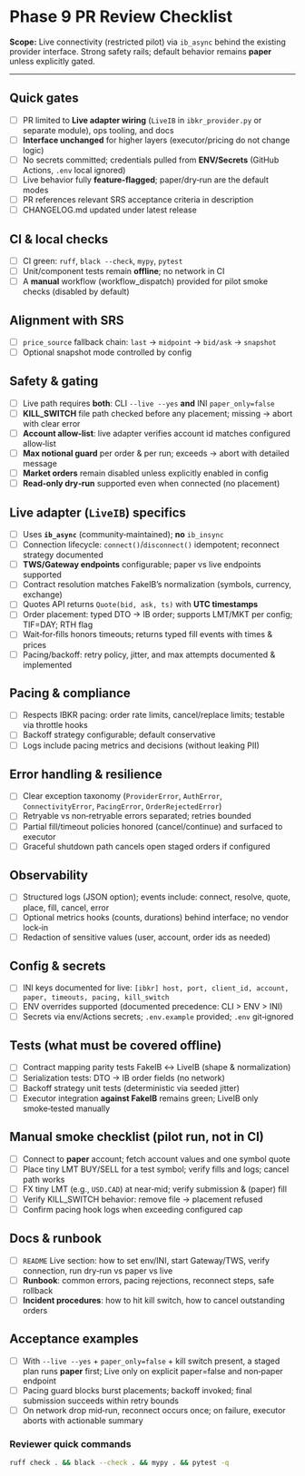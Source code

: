 # Phase 9 PR Review Checklist

**Scope:** Live connectivity (restricted pilot) via `ib_async` behind the existing provider interface. Strong safety rails; default behavior remains **paper** unless explicitly gated.

---

## Quick gates
- [ ] PR limited to **Live adapter wiring** (`LiveIB` in `ibkr_provider.py` or separate module), ops tooling, and docs
- [ ] **Interface unchanged** for higher layers (executor/pricing do not change logic)
- [ ] No secrets committed; credentials pulled from **ENV/Secrets** (GitHub Actions, `.env` local ignored)
- [ ] Live behavior fully **feature‑flagged**; paper/dry‑run are the default modes
- [ ] PR references relevant SRS acceptance criteria in description
- [ ] CHANGELOG.md updated under latest release

## CI & local checks
- [ ] CI green: `ruff`, `black --check`, `mypy`, `pytest`
- [ ] Unit/component tests remain **offline**; no network in CI
- [ ] A **manual** workflow (workflow_dispatch) provided for pilot smoke checks (disabled by default)

## Alignment with SRS
- [ ] `price_source` fallback chain: `last` → `midpoint` → `bid/ask` → `snapshot`
- [ ] Optional snapshot mode controlled by config

## Safety & gating
- [ ] Live path requires **both**: CLI `--live --yes` **and** INI `paper_only=false`
- [ ] **KILL_SWITCH** file path checked before any placement; missing → abort with clear error
- [ ] **Account allow‑list**: live adapter verifies account id matches configured allow‑list
- [ ] **Max notional guard** per order & per run; exceeds → abort with detailed message
- [ ] **Market orders** remain disabled unless explicitly enabled in config
- [ ] **Read‑only dry‑run** supported even when connected (no placement)

## Live adapter (`LiveIB`) specifics
- [ ] Uses **`ib_async`** (community‑maintained); **no** `ib_insync`
- [ ] Connection lifecycle: `connect()`/`disconnect()` idempotent; reconnect strategy documented
- [ ] **TWS/Gateway endpoints** configurable; paper vs live endpoints supported
- [ ] Contract resolution matches FakeIB’s normalization (symbols, currency, exchange)
- [ ] Quotes API returns `Quote(bid, ask, ts)` with **UTC timestamps**
- [ ] Order placement: typed DTO → IB order; supports LMT/MKT per config; TIF=DAY; RTH flag
- [ ] Wait‑for‑fills honors timeouts; returns typed fill events with times & prices
- [ ] Pacing/backoff: retry policy, jitter, and max attempts documented & implemented

## Pacing & compliance
- [ ] Respects IBKR pacing: order rate limits, cancel/replace limits; testable via throttle hooks
- [ ] Backoff strategy configurable; default conservative
- [ ] Logs include pacing metrics and decisions (without leaking PII)

## Error handling & resilience
- [ ] Clear exception taxonomy (`ProviderError`, `AuthError`, `ConnectivityError`, `PacingError`, `OrderRejectedError`)
- [ ] Retryable vs non‑retryable errors separated; retries bounded
- [ ] Partial fill/timeout policies honored (cancel/continue) and surfaced to executor
- [ ] Graceful shutdown path cancels open staged orders if configured

## Observability
- [ ] Structured logs (JSON option); events include: connect, resolve, quote, place, fill, cancel, error
- [ ] Optional metrics hooks (counts, durations) behind interface; no vendor lock‑in
- [ ] Redaction of sensitive values (user, account, order ids as needed)

## Config & secrets
- [ ] INI keys documented for live: `[ibkr] host, port, client_id, account, paper, timeouts, pacing, kill_switch`
- [ ] ENV overrides supported (documented precedence: CLI > ENV > INI)
- [ ] Secrets via env/Actions secrets; `.env.example` provided; `.env` git‑ignored

## Tests (what must be covered offline)
- [ ] Contract mapping parity tests FakeIB ↔ LiveIB (shape & normalization)
- [ ] Serialization tests: DTO → IB order fields (no network)
- [ ] Backoff strategy unit tests (deterministic via seeded jitter)
- [ ] Executor integration **against FakeIB** remains green; LiveIB only smoke‑tested manually

## Manual smoke checklist (pilot run, not in CI)
- [ ] Connect to **paper** account; fetch account values and one symbol quote
- [ ] Place tiny LMT BUY/SELL for a test symbol; verify fills and logs; cancel path works
- [ ] FX tiny LMT (e.g., `USD.CAD`) at near‑mid; verify submission & (paper) fill
- [ ] Verify KILL_SWITCH behavior: remove file → placement refused
- [ ] Confirm pacing hook logs when exceeding configured cap

## Docs & runbook
- [ ] `README` Live section: how to set env/INI, start Gateway/TWS, verify connection, run dry‑run vs paper vs live
- [ ] **Runbook**: common errors, pacing rejections, reconnect steps, safe rollback
- [ ] **Incident procedures**: how to hit kill switch, how to cancel outstanding orders

## Acceptance examples
- [ ] With `--live --yes` + `paper_only=false` + kill switch present, a staged plan runs **paper** first; Live only on explicit paper=false and non‑paper endpoint
- [ ] Pacing guard blocks burst placements; backoff invoked; final submission succeeds within retry bounds
- [ ] On network drop mid‑run, reconnect occurs once; on failure, executor aborts with actionable summary

### Reviewer quick commands
```bash
ruff check . && black --check . && mypy . && pytest -q
```
